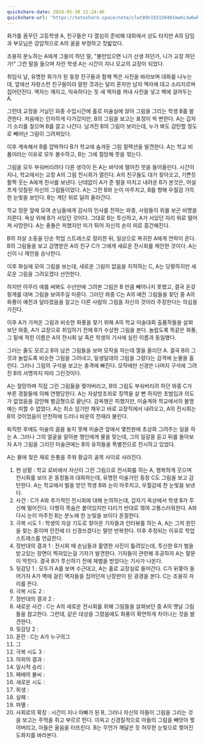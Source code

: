 ```yaml
---
quickshare-date: 2024-05-30 21:24:46
quickshare-url: "https://noteshare.space/note/clwt89n193150401mw6s3w6wb2#+31u8ZSmjCOp6/X1AMcVqFr2FcxKhUUX6GsuB4uCi6s"
---
```

화가를 꿈꾸던 고등학생 A, 친구들은 다 열심히 준비해 대회에서 상도 타지만 A의 담임과 부모님은 강압적으로 A의 꿈을 부정하고 짓밟았다.

조용히 분노하는 A에게 그들이 하던 말, "불만있으면 니가 선생 하던가, 니가 교장 하던가!" 그런 말을 들으며 자란 학생 A는 시간이 지나 모교의 교장이 되었다.

취임식 날, 유명한 화가가 된 동창 친구들과 함께 찍은 사진을 바라보며 대화를 나누는데, 앞에선 자랑스런 친구들이라 말한 것과는 달리 혼자만 남자 액자에 대고 소리지르며 집어던진다. 액자는 깨지고, 익숙하다는 듯 새 액자를 꺼내 사진을 넣고 벽에 걸어두는 A.

그런데 교정을 거닐던 와중 수업시간에 홀로 미술실에 앉아 그림을 그리는 학생 B를 발견한다. 처음에는 인자하게 다가갔지만, B의 그림을 보고는 표정이 싹 변한다. A는 갑자기 소리를 질으며 B를 끌고 나간다. 남겨진 B의 그림이 보이는데, 누가 봐도 감탄할 정도로 빼어난 그림이 그려져있다.

이후 계속해서 B를 압박하다 B가 학교에 숨겨둔 그림 컬렉션을 발견한다. A는 학교 비품이라는 이유로 모두 몰수하고, B는 그에 절망해 붓을 꺾는다.

그림을 모두 부숴버리려다 다른 생각이 든 A는 바닥에 떨어진 붓을 들어올린다. 시간이 지나, 학교에서는 교장 A의 그림 전시회가 열린다. A의 친구들도 대거 찾아오고, 기쁜듯 활짝 웃는 A에게 찬사를 보낸다. 난데없이 A가 준 벌을 마치고 내려온 B가 본것은, 어설프게 덧칠된 자신의 그림들이었다. A는 그런 B와 눈이 마주치고, B를 향해 우월감 가득한 눈빛을 보인다. B는 계단 위로 달려 올라간다.

학교 정문 앞에 모여 손님들에게 감사의 인사를 전하는 와중, 사람들이 위를 보곤 비명을 지른다. 옥상 위에 B가 서있던 것이다. 그대로 B는 투신하고, A가 서있던 자리 위로 떨어져 사망한다. A는 충돌은 피했지만 피가 튀어 자신의 손이 피로 흥건해진다.

B의 자살 소동을 단순 학업 스트레스로 정리한 뒤, 일상으로 복귀한 A에게 연락이 온다. B의 그림들을 보고 감명받은 A의 친구 C가 그에게 새로운 전시회를 제안한 것이다. A는 신이 나 제안을 승낙한다.

이후 화실에 모여 그림을 보는데, 새로운 그림이 없음을 지적하는 C, A는 당황하지만 새로운 그림을 그려오겠다 선언한다.

하지만 아무리 애를 써봐도 수년만에 그려본 그림은 B 만큼 빼어나지 못했고, 결국 온갖 핑계를 대며 그림을 보여주길 미룬다. 그러던 와중 C는 A의 예전 그림들을 찾던 중 A의 화풍이 예전과 달라졌음을 알고는 다른 사람의 그림을 자신의 것이라 주장한다는 의심을 가진다.

이후 A가 가져온 그림과 비슷한 화풍을 찾기 위해 A의 학교 미술대회 출품작들을 살펴보던 와중, A가 교장으로 취임하기 전에 B가 수상한 그림을 본다. 놀랍도록 똑같은 화풍, 그 밑에 적힌 이름은 A의 전시회 날 죽은 학생의 기사에 실린 이름과 동일했다.

그러는 줄도 모르고 B의 남은 그림들을 보며 모작을 하는데 열을 올리던 A. 결국 B의 그것과 놀랍도록 비슷한 그림을 그려내고, 일생일대의 그림을 그렸다는 감격에 눈물을 흘린다. 그러나 그림의 구석을 보고는 충격에 빠진다. 모작에만 신경쓴 나머지 구석에 그려진 B의 서명까지 따라 그린것이다.

A는 절망하며 직접 그린 그림들을 찢어버리고, B의 그림도 부숴버리려 하던 와중 C가 부른 경찰들에 의해 연행당한다. A는 자살방조죄로 징역을 살 뻔 하지만 초범임과 의도가 없었음을 감안해 벌금형으로 끝난다. 감옥행은 피했지만, 미술계와 학교에서의 불명예는 피할 수 없었다. A는 최소 임기만 채우고 바로 교장직에서 내려오고, A의 전시회는 B의 것이었음이 만천하에 드러나 비운의 천재라 불린다.

퇴직한 후에도 미술의 꿈을 놓지 못해 미술관 앞에서 몇천원에 초상화 그려주는 일을 하는 A. 그러나 그의 얼굴을 알아본 행인에게 물을 맞는데, 그의 일갈을 듣고 뒤를 돌아보자 A가 그림을 그리던 미술관에는 B의 유작들을 특별전으로 전시하고 있었다.

A는 물에 젖은 채로 돈통을 주워 황급히 골목 사이로 사라진다.

1. 현 상황 : 학교 로비에서 자신이 그린 그림으로 전시회를 하는 A, 행복하게 웃으며 전시회를 보러 온 동창들과 대화하는데, 유명한 미술가인 동창 C도 그림을 보고 감탄한다. A는 학교에서 벌을 받던 학생 B와 눈이 마주치고, 우월감에 찬 눈빛을 보낸다.
2. 사건 : C가 A와 추가적인 전시회에 대해 논의하는데, 갑자기 옥상에서 학생 B가 투신해 떨어진다. 다행히 목숨은 붙어있지만 다리가 반대로 꺾여 고통스러워한다. A와 다시 눈이 마주친 B는 분노에 찬 눈빛을 보이다 혼절한다.
3. 극복 시도 1 : 학생의 자살 기도로 찾아온 기자들과 인터뷰를 하는 A, A는 그저 원인을 찾는 중이며 안전에 더 신경쓰겠다는 말만 반복한다. 이후 추정되는 이유로 학업 스트레스를 언급한다.
4. 정반대의 결과 1 : 전시회 때 손님들과 촬영한 사진이 틀려있는데, 투신한 B가 벌을 받고있는 장면이 찍혀있는걸 기자가 발견한다. 기자들이 관련해 추궁하자 A는 말문이 막힌다. 결국 B가 투신하기 전에 체벌을 받았다는 기사가 나온다.
5. 뒷감당 1 : 모두가 A를 보며 수근대고, A는 홀로 교장실로 들어간다. C가 뒤쫓아 들어가자 A가 벽에 걸린 액자들을 집어던져 난장판이 된 광경을 본다. C는 조용히 자리를 뜬다.
6. 극복 시도 2 : 
7. 정반대의 결과 2 : 
8. 새로운 사건 : C는 A의 새로운 전시회를 위해 그림들을 살펴보던 중 A의 옛날 그림들을 참고한다. 그런데, 같은 대상을 그렸음에도 화풍이 확연하게 차이나는 것을 발견한다.
9. 뒷감당 2 : 
10. 혼란 : C는 A가 누구의그
11.  그
12. 극복 시도 3 : 
13. 의외의 결과 : 
14. 일시적 승리 : 
15. 패배의 불씨 : 
16. 새로운 시도 : 
17. 희생 : 
18. 실패 : 
19. 파멸 : 
20. 사회로의 확장 : 시간이 지나 아빠가 된 B, 그러나 자신의 아들이 그림을 그리는 것을 보고는 주먹을 쥐고 부르르 떤다. 이윽고 신경질적으로 아들의 그림을 빼앗아 찢어버리고, 아들은 울음을 터뜨린다. B는 무언가 깨달은 듯 허무한 눈빛으로 찢어진 도화지를 바라본다.